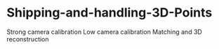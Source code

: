# Shipping-and-handling-3D-Points
Strong camera calibration
Low camera calibration
Matching and 3D reconstruction
